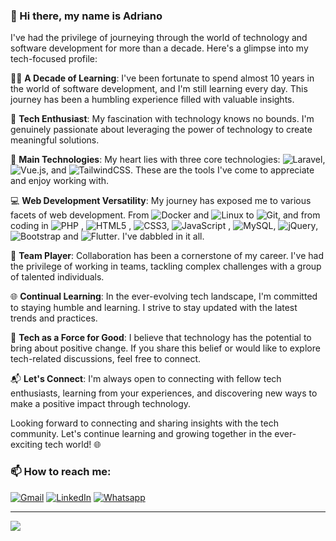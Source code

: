 
### 👋 Hi there, my name is Adriano

I've had the privilege of journeying through the world of technology and software development for more than a decade. Here's a glimpse into my tech-focused profile:

👨‍💻 **A Decade of Learning**: I've been fortunate to spend almost 10 years in the world of software development, and I'm still learning every day. This journey has been a humbling experience filled with valuable insights.

🚀 **Tech Enthusiast**: My fascination with technology knows no bounds. I'm genuinely passionate about leveraging the power of technology to create meaningful solutions.

🌟 **Main Technologies**: My heart lies with three core technologies: ![Laravel](https://img.shields.io/badge/laravel-%23FF2D20.svg?style=for-the-badge&logo=laravel&logoColor=white), ![Vue.js](https://img.shields.io/badge/vuejs-%2335495e.svg?style=for-the-badge&logo=vuedotjs&logoColor=%234FC08D), and ![TailwindCSS](https://img.shields.io/badge/tailwindcss-%2338B2AC.svg?style=for-the-badge&logo=tailwind-css&logoColor=white). These are the tools I've come to appreciate and enjoy working with.

💻 **Web Development Versatility**: My journey has exposed me to various facets of web development. From ![Docker](https://img.shields.io/badge/docker-%230db7ed.svg?style=for-the-badge&logo=docker&logoColor=white) and ![Linux](https://img.shields.io/badge/Linux-FCC624?style=for-the-badge&logo=linux&logoColor=black) to ![Git](https://img.shields.io/badge/git-%23F05033.svg?style=for-the-badge&logo=git&logoColor=white), and from coding in ![PHP](https://img.shields.io/badge/php-%23777BB4.svg?style=for-the-badge&logo=php&logoColor=white) , ![HTML5](https://img.shields.io/badge/html5-%23E34F26.svg?style=for-the-badge&logo=html5&logoColor=white) , ![CSS3](https://img.shields.io/badge/css3-%231572B6.svg?style=for-the-badge&logo=css3&logoColor=white), ![JavaScript](https://img.shields.io/badge/javascript-%23323330.svg?style=for-the-badge&logo=javascript&logoColor=%23F7DF1E) , ![MySQL](https://img.shields.io/badge/mysql-%2300f.svg?style=for-the-badge&logo=mysql&logoColor=white), ![jQuery](https://img.shields.io/badge/jquery-%230769AD.svg?style=for-the-badge&logo=jquery&logoColor=white), 	![Bootstrap](https://img.shields.io/badge/bootstrap-%238511FA.svg?style=for-the-badge&logo=bootstrap&logoColor=white) and ![Flutter](https://img.shields.io/badge/Flutter-%2302569B.svg?style=for-the-badge&logo=Flutter&logoColor=white). I've dabbled in it all.

👥 **Team Player**: Collaboration has been a cornerstone of my career. I've had the privilege of working in teams, tackling complex challenges with a group of talented individuals.

🌐 **Continual Learning**: In the ever-evolving tech landscape, I'm committed to staying humble and learning. I strive to stay updated with the latest trends and practices.

🚀 **Tech as a Force for Good**: I believe that technology has the potential to bring about positive change. If you share this belief or would like to explore tech-related discussions, feel free to connect.

📬 **Let's Connect**: I'm always open to connecting with fellow tech enthusiasts, learning from your experiences, and discovering new ways to make a positive impact through technology.

Looking forward to connecting and sharing insights with the tech community. Let's continue learning and growing together in the ever-exciting tech world! 🌐

### 📫 How to reach me:
[![Gmail](https://img.shields.io/badge/Gmail-D14836?style=for-the-badge&logo=gmail&logoColor=white)](mailto:adrianolangaro1@gmail.com)
[![LinkedIn](https://img.shields.io/badge/LinkedIn-0077B5?style=for-the-badge&logo=linkedin&logoColor=white)](https://www.linkedin.com/in/adriano-langaro-7878801b3/)
[![Whatsapp](https://img.shields.io/badge/WhatsApp-25D366?style=for-the-badge&logo=whatsapp&logoColor=white)](https://wa.me/+5554996305927)

---
[![](https://visitcount.itsvg.in/api?id=langaro&icon=0&color=0)](https://visitcount.itsvg.in)

<!-- Proudly created with GPRM ( https://gprm.itsvg.in ) -->


<!--
**langaro/langaro** is a ✨ _special_ ✨ repository because its `README.md` (this file) appears on your GitHub profile.

Here are some ideas to get you started:

- 🔭 I’m currently working on ...
- 🌱 I’m currently learning ...
- 👯 I’m looking to collaborate on ...
- 🤔 I’m looking for help with ...
- 💬 Ask me about ...
- 📫 How to reach me: ...
- 😄 Pronouns: ...
- ⚡ Fun fact: ...
-->





<!--
<h1 align="center">Olá 👋, sou o Adriano</h1>
<h3 align="center">Desenvolvedor de Software</h3>

<h3 align="left">Connect with me:</h3>
<p align="left">
<a href="https://linkedin.com/in/https://www.linkedin.com/in/adriano-langaro-7878801b3/" target="blank"><img align="center" src="https://raw.githubusercontent.com/rahuldkjain/github-profile-readme-generator/master/src/images/icons/Social/linked-in-alt.svg" alt="https://www.linkedin.com/in/adriano-langaro-7878801b3/" height="30" width="40" /></a>
</p>

<h3 align="left">Languages and Tools:</h3>
<p align="left"> <a href="https://getbootstrap.com" target="_blank" rel="noreferrer"> <img src="https://raw.githubusercontent.com/devicons/devicon/master/icons/bootstrap/bootstrap-plain-wordmark.svg" alt="bootstrap" width="40" height="40"/> </a> <a href="https://www.w3schools.com/css/" target="_blank" rel="noreferrer"> <img src="https://raw.githubusercontent.com/devicons/devicon/master/icons/css3/css3-original-wordmark.svg" alt="css3" width="40" height="40"/> </a> <a href="https://firebase.google.com/" target="_blank" rel="noreferrer"> <img src="https://www.vectorlogo.zone/logos/firebase/firebase-icon.svg" alt="firebase" width="40" height="40"/> </a> <a href="https://flutter.dev" target="_blank" rel="noreferrer"> <img src="https://www.vectorlogo.zone/logos/flutterio/flutterio-icon.svg" alt="flutter" width="40" height="40"/> </a> <a href="https://git-scm.com/" target="_blank" rel="noreferrer"> <img src="https://www.vectorlogo.zone/logos/git-scm/git-scm-icon.svg" alt="git" width="40" height="40"/> </a> <a href="https://www.w3.org/html/" target="_blank" rel="noreferrer"> <img src="https://raw.githubusercontent.com/devicons/devicon/master/icons/html5/html5-original-wordmark.svg" alt="html5" width="40" height="40"/> </a> <a href="https://developer.mozilla.org/en-US/docs/Web/JavaScript" target="_blank" rel="noreferrer"> <img src="https://raw.githubusercontent.com/devicons/devicon/master/icons/javascript/javascript-original.svg" alt="javascript" width="40" height="40"/> </a> <a href="https://laravel.com/" target="_blank" rel="noreferrer"> <img src="https://raw.githubusercontent.com/devicons/devicon/master/icons/laravel/laravel-plain-wordmark.svg" alt="laravel" width="40" height="40"/> </a> <a href="https://www.linux.org/" target="_blank" rel="noreferrer"> <img src="https://raw.githubusercontent.com/devicons/devicon/master/icons/linux/linux-original.svg" alt="linux" width="40" height="40"/> </a> <a href="https://www.mysql.com/" target="_blank" rel="noreferrer"> <img src="https://raw.githubusercontent.com/devicons/devicon/master/icons/mysql/mysql-original-wordmark.svg" alt="mysql" width="40" height="40"/> </a> <a href="https://www.php.net" target="_blank" rel="noreferrer"> <img src="https://raw.githubusercontent.com/devicons/devicon/master/icons/php/php-original.svg" alt="php" width="40" height="40"/> </a> <a href="https://tailwindcss.com/" target="_blank" rel="noreferrer"> <img src="https://www.vectorlogo.zone/logos/tailwindcss/tailwindcss-icon.svg" alt="tailwind" width="40" height="40"/> </a> <a href="https://vuejs.org/" target="_blank" rel="noreferrer"> <img src="https://raw.githubusercontent.com/devicons/devicon/master/icons/vuejs/vuejs-original-wordmark.svg" alt="vuejs" width="40" height="40"/> </a> </p>
-->
